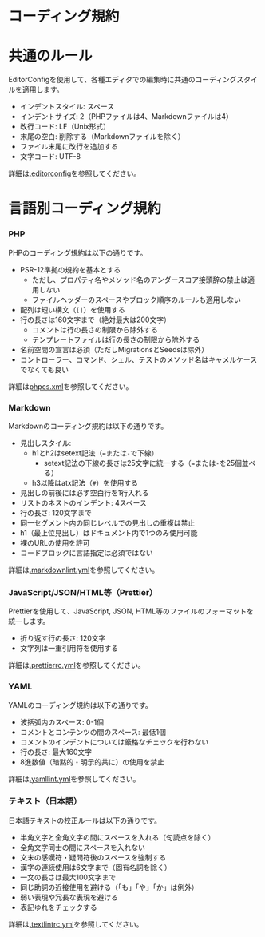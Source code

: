 コーディング規約
=========================

共通のルール
=========================

EditorConfigを使用して、各種エディタでの編集時に共通のコーディングスタイルを適用します。

- インデントスタイル: スペース
- インデントサイズ: 2（PHPファイルは4、Markdownファイルは4）
- 改行コード: LF（Unix形式）
- 末尾の空白: 削除する（Markdownファイルを除く）
- ファイル末尾に改行を追加する
- 文字コード: UTF-8

詳細は[.editorconfig](../.editorconfig)を参照してください。

言語別コーディング規約
=========================

### PHP

PHPのコーディング規約は以下の通りです。

- PSR-12準拠の規約を基本とする
    - ただし、プロパティ名やメソッド名のアンダースコア接頭辞の禁止は適用しない
    - ファイルヘッダーのスペースやブロック順序のルールも適用しない
- 配列は短い構文（`[]`）を使用する
- 行の長さは160文字まで（絶対最大は200文字）
    - コメントは行の長さの制限から除外する
    - テンプレートファイルは行の長さの制限から除外する
- 名前空間の宣言は必須（ただしMigrationsとSeedsは除外）
- コントローラー、コマンド、シェル、テストのメソッド名はキャメルケースでなくても良い

詳細は[phpcs.xml](../phpcs.xml)を参照してください。

### Markdown

Markdownのコーディング規約は以下の通りです。

- 見出しスタイル: 
    - h1とh2はsetext記法（`=`または`-`で下線）
        - setext記法の下線の長さは25文字に統一する（`=`または`-`を25個並べる）
    - h3以降はatx記法（`#`）を使用する
- 見出しの前後には必ず空白行を1行入れる
- リストのネストのインデント: 4スペース
- 行の長さ: 120文字まで
- 同一セグメント内の同じレベルでの見出しの重複は禁止
- h1（最上位見出し）はドキュメント内で1つのみ使用可能
- 裸のURLの使用を許可
- コードブロックに言語指定は必須ではない

詳細は[.markdownlint.yml](../.markdownlint.yml)を参照してください。

### JavaScript/JSON/HTML等（Prettier）

Prettierを使用して、JavaScript, JSON, HTML等のファイルのフォーマットを統一します。

- 折り返す行の長さ: 120文字
- 文字列は一重引用符を使用する

詳細は[.prettierrc.yml](../.prettierrc.yml)を参照してください。

### YAML

YAMLのコーディング規約は以下の通りです。

- 波括弧内のスペース: 0-1個
- コメントとコンテンツの間のスペース: 最低1個
- コメントのインデントについては厳格なチェックを行わない
- 行の長さ: 最大160文字
- 8進数値（暗黙的・明示的共に）の使用を禁止

詳細は[.yamllint.yml](../.yamllint.yml)を参照してください。

### テキスト（日本語）

日本語テキストの校正ルールは以下の通りです。

- 半角文字と全角文字の間にスペースを入れる（句読点を除く）
- 全角文字同士の間にスペースを入れない
- 文末の感嘆符・疑問符後のスペースを強制する
- 漢字の連続使用は6文字まで（固有名詞を除く）
- 一文の長さは最大100文字まで
- 同じ助詞の近接使用を避ける（「も」「や」「か」は例外）
- 弱い表現や冗長な表現を避ける
- 表記ゆれをチェックする

詳細は[.textlintrc.yml](../.textlintrc.yml)を参照してください。
